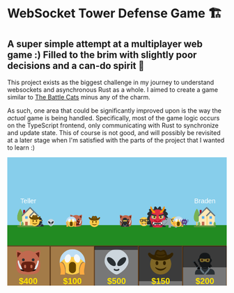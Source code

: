 # WebSocket Tower Defense Game 🏗️
## A super simple attempt at a multiplayer web game :) Filled to the brim with slightly poor decisions and a can-do spirit 🥲

This project exists as the biggest challenge in my journey to understand websockets and asynchronous Rust as a whole. I aimed to create a game similar to [The Battle Cats](https://battlecats.club/en/) minus any of the charm. 

As such, one area that could be significantly improved upon is the way the *actual* game is being handled. Specifically, most of the game logic occurs on the TypeScript frontend, only communicating with Rust to synchronize and update state. This of course is not good, and will possibly be revisited at a later stage when I'm satisfied with the parts of the project that I wanted to learn :)

![Sample game footage](./actionshot.png)
